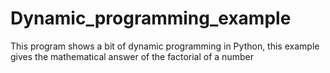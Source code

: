 # Dynamic_programming_example
This program shows a bit of dynamic programming in Python, this example gives the mathematical answer of the factorial of a number
